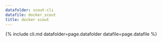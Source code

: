 ```yaml
---
datafolder: scout-cli
datafile: docker_scout
title: docker scout
---
```

<!--
This page is automatically generated from Docker's source code. If you want to
suggest a change to the text that appears here, open a ticket or pull request
in the source repository on GitHub:

https://github.com/docker/scout-cli-plugin
-->

{% include cli.md datafolder=page.datafolder datafile=page.datafile %}
